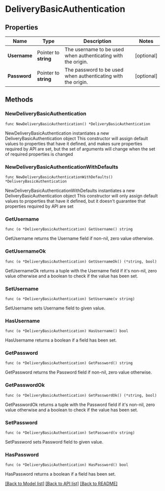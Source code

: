 # DeliveryBasicAuthentication

## Properties

Name | Type | Description | Notes
------------ | ------------- | ------------- | -------------
**Username** | Pointer to **string** | The username to be used when authenticating with the origin. | [optional] 
**Password** | Pointer to **string** | The password to be used when authenticating with the origin. | [optional] 

## Methods

### NewDeliveryBasicAuthentication

`func NewDeliveryBasicAuthentication() *DeliveryBasicAuthentication`

NewDeliveryBasicAuthentication instantiates a new DeliveryBasicAuthentication object
This constructor will assign default values to properties that have it defined,
and makes sure properties required by API are set, but the set of arguments
will change when the set of required properties is changed

### NewDeliveryBasicAuthenticationWithDefaults

`func NewDeliveryBasicAuthenticationWithDefaults() *DeliveryBasicAuthentication`

NewDeliveryBasicAuthenticationWithDefaults instantiates a new DeliveryBasicAuthentication object
This constructor will only assign default values to properties that have it defined,
but it doesn't guarantee that properties required by API are set

### GetUsername

`func (o *DeliveryBasicAuthentication) GetUsername() string`

GetUsername returns the Username field if non-nil, zero value otherwise.

### GetUsernameOk

`func (o *DeliveryBasicAuthentication) GetUsernameOk() (*string, bool)`

GetUsernameOk returns a tuple with the Username field if it's non-nil, zero value otherwise
and a boolean to check if the value has been set.

### SetUsername

`func (o *DeliveryBasicAuthentication) SetUsername(v string)`

SetUsername sets Username field to given value.

### HasUsername

`func (o *DeliveryBasicAuthentication) HasUsername() bool`

HasUsername returns a boolean if a field has been set.

### GetPassword

`func (o *DeliveryBasicAuthentication) GetPassword() string`

GetPassword returns the Password field if non-nil, zero value otherwise.

### GetPasswordOk

`func (o *DeliveryBasicAuthentication) GetPasswordOk() (*string, bool)`

GetPasswordOk returns a tuple with the Password field if it's non-nil, zero value otherwise
and a boolean to check if the value has been set.

### SetPassword

`func (o *DeliveryBasicAuthentication) SetPassword(v string)`

SetPassword sets Password field to given value.

### HasPassword

`func (o *DeliveryBasicAuthentication) HasPassword() bool`

HasPassword returns a boolean if a field has been set.


[[Back to Model list]](../README.md#documentation-for-models) [[Back to API list]](../README.md#documentation-for-api-endpoints) [[Back to README]](../README.md)


